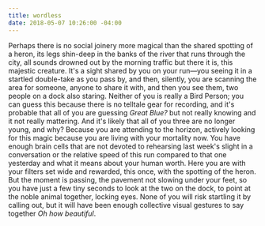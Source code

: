 ```yaml
---
title: wordless
date: 2018-05-07 10:26:00 -04:00
---
```


Perhaps there is no social joinery more magical than the shared spotting of a heron, its legs shin-deep in the banks of the river that runs through the city, all sounds drowned out by the morning traffic but there it is, this majestic creature. It's a sight shared by you on your run—you seeing it in a startled double-take as you pass by, and then, silently, you are scanning the area for someone, anyone to share it with, and then you see them, two people on a dock also staring. Neither of you is really a Bird Person; you can guess this because there is no telltale gear for recording, and it's probable that all of you are guessing *Great Blue?* but not really knowing and it not really mattering. And it's likely that all of you three are no longer young, and why? Because you are attending to the horizon, actively looking for this magic because you are living with your mortality now. You have enough brain cells that are not devoted to rehearsing last week's slight in a conversation or the relative speed of this run compared to that one yesterday and what it means about your human worth. Here you are with your filters set wide and rewarded, this once, with the spotting of the heron. But the moment is passing, the pavement not slowing under your feet, so you have just a few tiny seconds to look at the two on the dock, to point at the noble animal together, locking eyes. None of you will risk startling it by calling out, but it will have been enough collective visual gestures to say together *Oh how beautiful*.